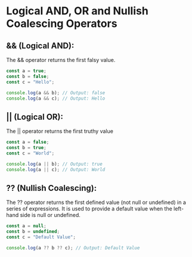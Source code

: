 # Logical AND, OR and Nullish Coalescing Operators 

## && (Logical AND):

The && operator returns the first falsy value.

```js
const a = true;
const b = false;
const c = "Hello";

console.log(a && b); // Output: false
console.log(a && c); // Output: Hello
```

## || (Logical OR):

The || operator returns the first truthy value

```js 
const a = false;
const b = true;
const c = "World";

console.log(a || b); // Output: true
console.log(a || c); // Output: World
```

## ?? (Nullish Coalescing):

The ?? operator returns the first defined value (not null or undefined) in a series of expressions.
It is used to provide a default value when the left-hand side is null or undefined.

```js 
const a = null;
const b = undefined;
const c = "Default Value";

console.log(a ?? b ?? c); // Output: Default Value
```

